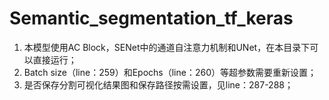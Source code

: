 # Semantic_segmentation_tf_keras
1. 本模型使用AC Block，SENet中的通道自注意力机制和UNet，在本目录下可以直接运行；
2. Batch size（line：259）和Epochs（line：260）等超参数需要重新设置；
3. 是否保存分割可视化结果图和保存路径按需设置，见line：287-288；
